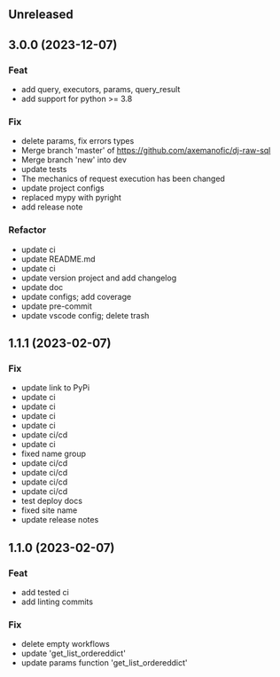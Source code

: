 ## Unreleased

## 3.0.0 (2023-12-07)

### Feat

- add query, executors, params, query_result
- add support for python >= 3.8

### Fix

- delete params, fix errors types
- Merge branch 'master' of https://github.com/axemanofic/dj-raw-sql
- Merge branch 'new' into dev
- update tests
- The mechanics of request execution has been changed
- update project configs
- replaced mypy with pyright
- add release note

### Refactor

- update ci
- update README.md
- update ci
- update version project and add changelog
- update doc
- update configs; add coverage
- update pre-commit
- update vscode config; delete trash

## 1.1.1 (2023-02-07)

### Fix

- update link to PyPi
- update ci
- update ci
- update ci
- update ci
- update ci/cd
- update ci
- fixed name group
- update ci/cd
- update ci/cd
- update ci/cd
- update ci/cd
- test deploy docs
- fixed site name
- update release notes

## 1.1.0 (2023-02-07)

### Feat

- add tested ci
- add linting commits

### Fix

- delete empty workflows
- update 'get_list_ordereddict'
- update params function 'get_list_ordereddict'
